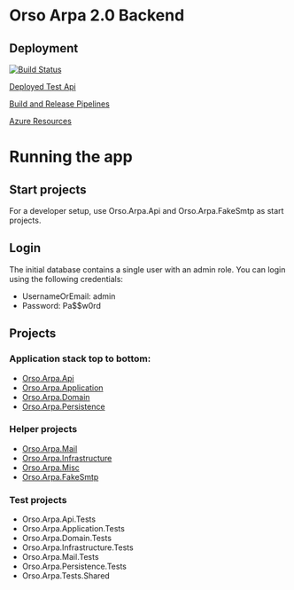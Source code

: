 # Orso Arpa 2.0 Backend

## Deployment
[![Build Status](https://dev.azure.com/OrsoDevOps/Orso.Arpa.Api/_apis/build/status/orso-arpa%20-%201%20-%20CI?branchName=master)](https://dev.azure.com/OrsoDevOps/Orso.Arpa.Api/_build/latest?definitionId=2&branchName=master)

[Deployed Test Api](https://orso-arpa.azurewebsites.net)

[Build and Release Pipelines](https://dev.azure.com/OrsoDevOps/Orso.Arpa.Api)

[Azure Resources](https://portal.azure.com/#@azureorso.onmicrosoft.com/resource/subscriptions/c0b08a7a-5482-41e5-a89a-8805790176c5/resourceGroups/Orso.Arpa/overview)

# Running the app

## Start projects
For a developer setup, use Orso.Arpa.Api and Orso.Arpa.FakeSmtp as start projects.

## Login
The initial database contains a single user with an admin role. You can login using the following credentials:
* UsernameOrEmail: admin
* Password: Pa$$w0rd

## Projects

### Application stack top to bottom:

* [Orso.Arpa.Api](Orso.Arpa.Api/README.MD)
* [Orso.Arpa.Application]("./Orso.Arpa.Application/README.MD")
* [Orso.Arpa.Domain]("./Orso.Arpa.Domain/README.MD")
* [Orso.Arpa.Persistence]("./Orso.Arpa.Persistence/README.MD")

### Helper projects

* [Orso.Arpa.Mail]("./Orso.Arpa.Mail/README.MD")
* [Orso.Arpa.Infrastructure]("./Orso.Arpa.Infrastructure/README.MD")
* [Orso.Arpa.Misc]("./Orso.Arpa.Misc/README.MD")
* [Orso.Arpa.FakeSmtp]("./Orso.Arpa.FakeSmtp/README.MD")

### Test projects

* Orso.Arpa.Api.Tests
* Orso.Arpa.Application.Tests
* Orso.Arpa.Domain.Tests
* Orso.Arpa.Infrastructure.Tests
* Orso.Arpa.Mail.Tests
* Orso.Arpa.Persistence.Tests
* Orso.Arpa.Tests.Shared
